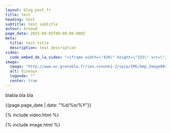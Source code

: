 ```yaml
---
layout: blog_post_fr
title: test
heading: test
subtitle: test subtitle
auteur: Arnaud
page_date: 2015-09-05T00:00:00.000Z
meta:
  title: test title
  description: test description
video:
  code_embed_de_la_video: "<iframe width=\"420\" height=\"315\" src=\"//www.youtube.com/embed/aiBt44rrslw\" frameborder=\"0\" allowfullscreen></iframe>"
image:
  image: "http://www.ac-grenoble.fr/ien.vienne1-2/spip/IMG/bmp_Image004.bmp"
  alt: Oiseaux
  legende: ""
  center: true
---
```

blabla bla bla

{{page.page_date | date: &quot;%d/%e/%Y&quot;}}

{% include video.html %}

{% include image.html %}